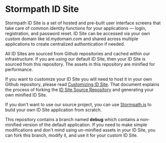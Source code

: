 Stormpath ID Site
========

Stormpath ID Site is a set of hosted and pre-built user interface screens that
take care of common identity functions for your applications — login,
registration, and password reset. ID Site can be accessed via your own custom
domain like id.mydomain.com and shared across multiple applications to create
centralized authentication if needed.

All ID Sites are sourced from Github repositories and cached within our
infrastructure.  If you are using our default ID Site, then your ID Site is
sourced from this repository.  The assets in this repository are minified for
performance.

If you want to customize your ID Site you will need to host it in your own
Github repository, please read [Customizing ID Site].
That document explains the process of forking the [ID Site Source Repository]
and generating your own minified ID Site.

If you don't want to use our source project, you can use [Stormpath.js] to
build your own ID Site application from scratch.

This repository contains a branch named **debug** which contains a non-minified
version of the default application.  If you need to make simple modifications
and don't mind using un-minified assets in your ID Site, you can fork this
branch, modify it, and use it for your custom ID Site.



[Customizing ID Site]: http://docs.stormpath.com/guides/using-id-site/#customizing-the-default-id-site

[ID Site Source Repository]: https://github.com/stormpath/idsite-src

[Stormpath.js]: https://github.com/stormpath/stormpath.js "Stormpath.js"
